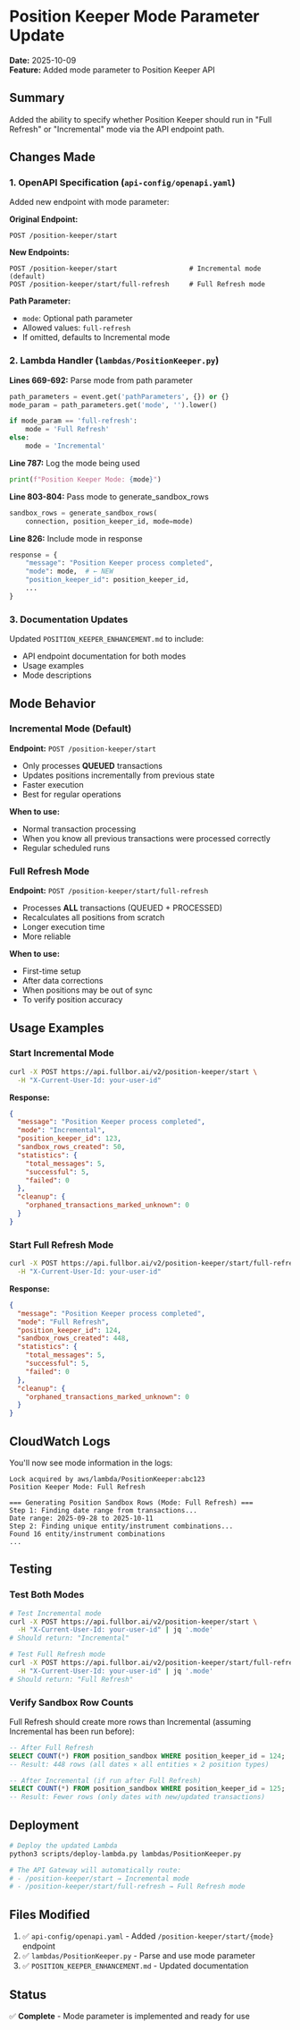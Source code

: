 # Position Keeper Mode Parameter Update

**Date:** 2025-10-09  
**Feature:** Added mode parameter to Position Keeper API

## Summary

Added the ability to specify whether Position Keeper should run in "Full Refresh" or "Incremental" mode via the API endpoint path.

## Changes Made

### 1. OpenAPI Specification (`api-config/openapi.yaml`)

Added new endpoint with mode parameter:

**Original Endpoint:**

```
POST /position-keeper/start
```

**New Endpoints:**

```
POST /position-keeper/start                  # Incremental mode (default)
POST /position-keeper/start/full-refresh     # Full Refresh mode
```

**Path Parameter:**

- `mode`: Optional path parameter
- Allowed values: `full-refresh`
- If omitted, defaults to Incremental mode

### 2. Lambda Handler (`lambdas/PositionKeeper.py`)

**Lines 669-692:** Parse mode from path parameter

```python
path_parameters = event.get('pathParameters', {}) or {}
mode_param = path_parameters.get('mode', '').lower()

if mode_param == 'full-refresh':
    mode = 'Full Refresh'
else:
    mode = 'Incremental'
```

**Line 787:** Log the mode being used

```python
print(f"Position Keeper Mode: {mode}")
```

**Line 803-804:** Pass mode to generate_sandbox_rows

```python
sandbox_rows = generate_sandbox_rows(
    connection, position_keeper_id, mode=mode)
```

**Line 826:** Include mode in response

```python
response = {
    "message": "Position Keeper process completed",
    "mode": mode,  # ← NEW
    "position_keeper_id": position_keeper_id,
    ...
}
```

### 3. Documentation Updates

Updated `POSITION_KEEPER_ENHANCEMENT.md` to include:

- API endpoint documentation for both modes
- Usage examples
- Mode descriptions

## Mode Behavior

### Incremental Mode (Default)

**Endpoint:** `POST /position-keeper/start`

- Only processes **QUEUED** transactions
- Updates positions incrementally from previous state
- Faster execution
- Best for regular operations

**When to use:**

- Normal transaction processing
- When you know all previous transactions were processed correctly
- Regular scheduled runs

### Full Refresh Mode

**Endpoint:** `POST /position-keeper/start/full-refresh`

- Processes **ALL** transactions (QUEUED + PROCESSED)
- Recalculates all positions from scratch
- Longer execution time
- More reliable

**When to use:**

- First-time setup
- After data corrections
- When positions may be out of sync
- To verify position accuracy

## Usage Examples

### Start Incremental Mode

```bash
curl -X POST https://api.fullbor.ai/v2/position-keeper/start \
  -H "X-Current-User-Id: your-user-id"
```

**Response:**

```json
{
  "message": "Position Keeper process completed",
  "mode": "Incremental",
  "position_keeper_id": 123,
  "sandbox_rows_created": 50,
  "statistics": {
    "total_messages": 5,
    "successful": 5,
    "failed": 0
  },
  "cleanup": {
    "orphaned_transactions_marked_unknown": 0
  }
}
```

### Start Full Refresh Mode

```bash
curl -X POST https://api.fullbor.ai/v2/position-keeper/start/full-refresh \
  -H "X-Current-User-Id: your-user-id"
```

**Response:**

```json
{
  "message": "Position Keeper process completed",
  "mode": "Full Refresh",
  "position_keeper_id": 124,
  "sandbox_rows_created": 448,
  "statistics": {
    "total_messages": 5,
    "successful": 5,
    "failed": 0
  },
  "cleanup": {
    "orphaned_transactions_marked_unknown": 0
  }
}
```

## CloudWatch Logs

You'll now see mode information in the logs:

```
Lock acquired by aws/lambda/PositionKeeper:abc123
Position Keeper Mode: Full Refresh

=== Generating Position Sandbox Rows (Mode: Full Refresh) ===
Step 1: Finding date range from transactions...
Date range: 2025-09-28 to 2025-10-11
Step 2: Finding unique entity/instrument combinations...
Found 16 entity/instrument combinations
...
```

## Testing

### Test Both Modes

```bash
# Test Incremental mode
curl -X POST https://api.fullbor.ai/v2/position-keeper/start \
  -H "X-Current-User-Id: your-user-id" | jq '.mode'
# Should return: "Incremental"

# Test Full Refresh mode
curl -X POST https://api.fullbor.ai/v2/position-keeper/start/full-refresh \
  -H "X-Current-User-Id: your-user-id" | jq '.mode'
# Should return: "Full Refresh"
```

### Verify Sandbox Row Counts

Full Refresh should create more rows than Incremental (assuming Incremental has been run before):

```sql
-- After Full Refresh
SELECT COUNT(*) FROM position_sandbox WHERE position_keeper_id = 124;
-- Result: 448 rows (all dates × all entities × 2 position types)

-- After Incremental (if run after Full Refresh)
SELECT COUNT(*) FROM position_sandbox WHERE position_keeper_id = 125;
-- Result: Fewer rows (only dates with new/updated transactions)
```

## Deployment

```bash
# Deploy the updated Lambda
python3 scripts/deploy-lambda.py lambdas/PositionKeeper.py

# The API Gateway will automatically route:
# - /position-keeper/start → Incremental mode
# - /position-keeper/start/full-refresh → Full Refresh mode
```

## Files Modified

1. ✅ `api-config/openapi.yaml` - Added `/position-keeper/start/{mode}` endpoint
2. ✅ `lambdas/PositionKeeper.py` - Parse and use mode parameter
3. ✅ `POSITION_KEEPER_ENHANCEMENT.md` - Updated documentation

## Status

✅ **Complete** - Mode parameter is implemented and ready for use
